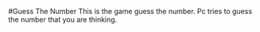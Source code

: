 #Guess The Number
This is the game guess the number. Pc tries to guess the number that you are thinking.
